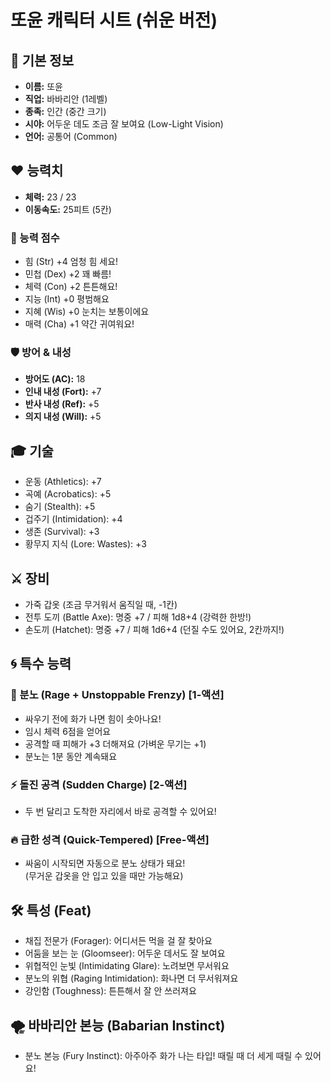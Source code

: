# 또윤 캐릭터 시트 (쉬운 버전)

## 🧒 기본 정보
- **이름:** 또윤  
- **직업:** 바바리안 (1레벨)  
- **종족:** 인간 (중간 크기)  
- **시야:** 어두운 데도 조금 잘 보여요 (Low-Light Vision)  
- **언어:** 공통어 (Common)

## ❤️ 능력치
- **체력:** 23 / 23
- **이동속도:** 25피트 (5칸)

### 💪 능력 점수
- 힘 (Str) +4 엄청 힘 세요!
- 민첩 (Dex) +2 꽤 빠름! 
- 체력 (Con) +2 튼튼해요!
- 지능 (Int) +0 평범해요 
- 지혜 (Wis) +0 눈치는 보통이에요 
- 매력 (Cha) +1 약간 귀여워요! 

### 🛡️ 방어 & 내성
- **방어도 (AC):** 18  
- **인내 내성 (Fort):** +7  
- **반사 내성 (Ref):** +5  
- **의지 내성 (Will):** +5

## 🎓 기술
- 운동 (Athletics): +7  
- 곡예 (Acrobatics): +5  
- 숨기 (Stealth): +5  
- 겁주기 (Intimidation): +4  
- 생존 (Survival): +3  
- 황무지 지식 (Lore: Wastes): +3

## ⚔️ 장비
- 가죽 갑옷 (조금 무거워서 움직일 때, -1칸)  
- 전투 도끼 (Battle Axe): 명중 +7 / 피해 1d8+4 (강력한 한방!)  
- 손도끼 (Hatchet): 명중 +7 / 피해 1d6+4 (던질 수도 있어요, 2칸까지!)

## 🌀 특수 능력

### 💢 분노 (Rage + Unstoppable Frenzy) [1-액션]
- 싸우기 전에 화가 나면 힘이 솟아나요!
- 임시 체력 6점을 얻어요
- 공격할 때 피해가 +3 더해져요 (가벼운 무기는 +1)
- 분노는 1분 동안 계속돼요

### ⚡ 돌진 공격 (Sudden Charge) [2-액션]
- 두 번 달리고 도착한 자리에서 바로 공격할 수 있어요!

### 🔥 급한 성격 (Quick-Tempered) [Free-액션]
- 싸움이 시작되면 자동으로 분노 상태가 돼요!  
(무거운 갑옷을 안 입고 있을 때만 가능해요)

## 🛠️ 특성 (Feat)
- 채집 전문가 (Forager): 어디서든 먹을 걸 잘 찾아요  
- 어둠을 보는 눈 (Gloomseer): 어두운 데서도 잘 보여요  
- 위협적인 눈빛 (Intimidating Glare): 노려보면 무서워요  
- 분노의 위협 (Raging Intimidation): 화나면 더 무서워져요  
- 강인함 (Toughness): 튼튼해서 잘 안 쓰러져요 

## 🌪️ 바바리안 본능 (Babarian Instinct)
- 분노 본능 (Fury Instinct): 아주아주 화가 나는 타입! 때릴 때 더 세게 때릴 수 있어요!
